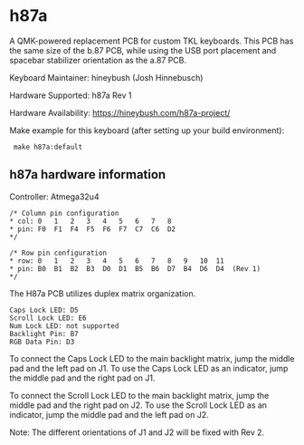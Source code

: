 h87a
===

A QMK-powered replacement PCB for custom TKL keyboards. This PCB has the same size of the b.87 PCB, while using the USB port placement and spacebar stabilizer orientation as the a.87 PCB.

Keyboard Maintainer: hineybush (Josh Hinnebusch)  

Hardware Supported: h87a Rev 1  

Hardware Availability: https://hineybush.com/h87a-project/ 

Make example for this keyboard (after setting up your build environment):
     
     make h87a:default
   
## h87a hardware information

Controller: Atmega32u4

    /* Column pin configuration
    * col: 0   1   2   3   4   5   6   7   8   
    * pin: F0  F1  F4  F5  F6  F7  C7  C6  D2
    */
     
    /* Row pin configuration
    * row: 0   1   2   3   4   5   6   7   8   9   10  11
    * pin: B0  B1  B2  B3  D0  D1  B5  B6  D7  B4  D6  D4  (Rev 1)
    */
    
The H87a PCB utilizes duplex matrix organization.

    Caps Lock LED: D5
    Scroll Lock LED: E6
    Num Lock LED: not supported
    Backlight Pin: B7
    RGB Data Pin: D3
    
To connect the Caps Lock LED to the main backlight matrix, jump the middle pad and the left pad on J1. To use the Caps Lock LED as an indicator, jump the middle pad and the right pad on J1.

To connect the Scroll Lock LED to the main backlight matrix, jump the middle pad and the right pad on J2. To use the Scroll Lock LED as an indicator, jump the middle pad and the left pad on J2.

Note: The different orientations of J1 and J2 will be fixed with Rev 2.
